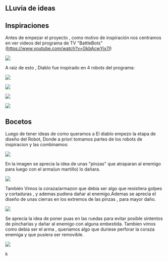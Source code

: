 ## LLuvia de ideas

## Inspiraciones 

Antes de empezar el proyecto , como motivo de inspiración nos centramos en ver videos del programa de TV "BattleBots" 
(https://www.youtube.com/watch?v=GkbAcwYix7I)

![](/multimedia/inspiraciones/battlebots.jpg)

A raiz de esto , Diablo fue inspirado en 4 robots del programa:


![](/multimedia/inspiraciones/14cef7d3-8599-4da3-b9f7-ef95bee14e3c.jpg)


![](/multimedia/inspiraciones/20e08519-4747-45ba-b5b5-d44134399610.jpg)


![](/multimedia/inspiraciones/893b6f6d-5717-4ba9-8e9a-c3b125c8ae89.jpg)


![](/multimedia/inspiraciones/ba3ad0c4-ff28-4076-adc6-8147c5d9fda0.jpg)

## Bocetos 
Luego de tener ideas de como queramos a El diablo empezo la etapa de diseño del Robot, Donde a priori tomamos partes de los robots de inspiracion y las combinamos:



![](/multimedia/Bocetos/bocetos2.jpg)


En la imagen se aprecia la idea de unas "pinzas" que atraparan al enemigo para luego con el arma(un martillo) lo dañara.



![](/multimedia/Bocetos/bocetos3.jpg)



También Vimos la coraza/armazon que debia ser algo que resistiera golpes y cortaduras , y ademas pudiera dañar al enemigo.Ademas se aprecia el diseño de unas cierras en los extremos de las pinzas , para mayor daño.



![](/multimedia/Bocetos/bocetos4.jpg)



Se aprecia la idea de poner puas en las ruedas para evitar posible sintentos de pincharlas y dañar al enemigo con alguna embestida.
Tambien vimos como debia ser el arma , queriamos algo que duriese perforar la coraza enemiga y que pusiera ser removible.



![](/multimedia/Bocetos/bocetos.jpg)

k









